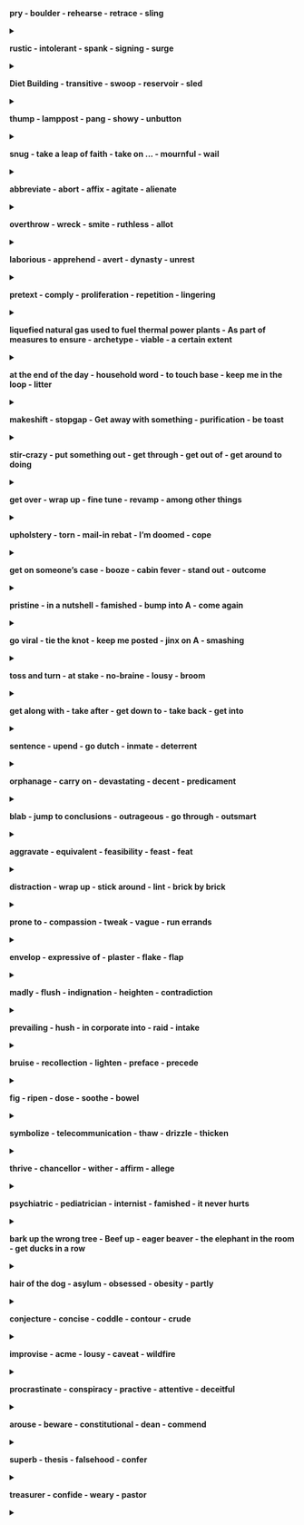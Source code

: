 
**pry - boulder - rehearse - retrace - sling**

<details>
<summary></summary>

- ...をてこで動かす/pry ... up - をてこで持ち上げる/pry ... out of ~ - ...を~から苦労して引き出す
- n: 巨石
- ...をけいこする/...を詳しく述べる
- ...を引き返す/...を注意して見直す/...を改装する/...をさかのぼって調べる/retrace one's past - 過去を回想する
- ...を投げる/...を放る
</details>


**rustic - intolerant - spank - signing - surge**

<details>
<summary></summary>

- aj: 田舎の/素朴な - n: 田舎者
- aj: 我慢できない/耐えられない
- (体罰として)...のお尻をピシャリとたたく - n: 平手打ち
- 調印/署名
- iv: (波のように)押し寄せる/打ち寄せる/(感情が)湧き上がる/surge up - (感情が)湧き上がる/ - n: 殺到/電圧変化
</details>

**Diet Building - transitive - swoop - reservoir - sled**

<details>
<summary></summary>

- 国会議事堂
- 自動詞/推移的な
- iv: 急降下する/突然襲いかかる/swoop down - (鳥などが舞い降りて)襲いかかる/n: 不意の襲撃 - The plane made a swoop over the city./飛行機は街の上空を急降下した。
- ため池/貯水池
- そり
</details>


**thump - lamppost - pang - showy - unbutton**

<details>
<summary></summary>

- iv: 激しく当たる/ごつんと当たる/tv: ...を激しくひっぱたく/...をごつんとたたく/n: ごつんという音 - She gave him a mighty thump./彼女は彼にを激しくひっぱたいた
- 街灯柱
- n: 激しい痛み/激痛
- aj: 派手な/けばけばしい/人目を引く
- (衣服の)ボタンを外す/(心のうち)を打ち明ける/unbuttoned my shirt - シャツのボタンを外した
</details>


**snug - take a leap of faith - take on ... - mournful - wail**

<details>
<summary></summary>

- aj: (衣服などが)体にピッタリの/居心地のよい/暖かくて気持ち良い
- (危険を伴うが)...を思い切ってやってみる
- (仕事や責任)を引き受ける/be(be) in charge of
- aj: 悲しげな/死者を悼む
- iv: 泣き叫ぶ/もの悲しい音をだす - ...と泣き叫ぶように言う - / wailed for ... ...のために嘆き悲しんだ
</details>


**abbreviate - abort - affix - agitate - alienate**

<details>
<summary></summary>

- ...を省略する/...を短縮する/be abbreviated to ... ...と省略される
- (計画など)を中止する/(プログラム)の実行を中止する/it: (計画などが)頓挫する/流産する/abort a program - プログラムの処理を中止する
- (切手/荷札など)を貼る/...を添付する/affix a stamp on the envelope - 封筒に切手を貼る
- it: アジる/扇動する/...をかき乱す/...を扇動する/agitate for the construction of a nuclear power plant - 原発建設賛成へと世論をかきたてる
- ...を遠ざける/...を疎外する/alienate one's friends - 友人を遠ざける
</details>


**overthrow - wreck - smite - ruthless - allot**

<details>
<summary></summary>

- 滅ぼす/n: 打倒
- 滅ぼす/n: 大破/没落/荒廃
- ...を滅ぼす/...を打ち倒す
- aj: 情け容赦のない/残酷な/無慈悲な
- ...を割り振る/...を割り当てる/...を分配する
</details>


**laborious - apprehend - avert - dynasty - unrest**

<details>
<summary></summary>

- ...骨の折れる/困難な
- ...を逮捕する/...を捕らえる/...を懸念する - apprehend that/...だと懸念する
- ...を防ぐ/...を避ける/(視線など)をそらす - was narrowly averted/かろうじて...は免れた
- 王朝
- (社会・政治的な)不安/不穏/社会的動揺 - Social unrest spread./社会的動揺が広がった
</details>


**pretext - comply - proliferation - repetition - lingering**

<details>
<summary></summary>

- 口実/名目/言い訳/弁解 - under the pretext of .../...の名目で
- iv: (規則などに)従う/応じる - complay with the safety standard/安全基準に準拠する
- 激増/(核兵器の)拡散
- 繰り返すこと/反復行為 - repetition of your bad behavior. 悪い行いの繰り返し
- iv: (人が)立ち去りかねている/まとわりつく -  lingering power crunch concerns/電力不足の懸念が残る
</details>


**liquefied natural gas used to fuel thermal power plants - As part of measures to ensure - archetype - viable - a certain extent**

<details>
<summary></summary>

- 火力発電の燃料となる液化天然ガス
- ...を確保するための施策の一環として
- 典型例/原型
- aj: (計画などが)実現/実行可能な - a viable alternative/現実的な代案
- ある程度まで - extent: noun/程度
</details>


**at the end of the day - household word - to touch base - keep me in the loop - litter**

<details>
<summary></summary>

- 結局のところ/要するに
- よく知られた言葉
- (問題/課題)などを解決するために短時間の連絡をとる - I will touch base with you next week./来週連絡します
- (プロジェクトの進捗など)を定期的に報告/共有する keep me update
- ...を散らかす - iv: ゴミを散らかす - ゴミ
</details>


**makeshift - stopgap - Get away with something - purification - be toast**

<details>
<summary></summary>

- aj: 間に合わせの/その場しのぎの
- aj: 間に合わせの/一時しのぎの
- (何か間違ったことをした後に罰や批判)を免れる
- 浄化/精製
- 絶望的または非常に困難な状況にある
</details>


**stir-crazy - put something out - get through - get out of - get around to doing**

<details>
<summary></summary>

- aj: 非常に神経質または不安 - feel stir-crazy/動揺する - I'm gonna go stir-crazy if I don't get out of this house./この家から出ないと、気が狂いそうです。
- (火/タバコなど)を消す - turn something off - extinguish
- (試験に)通る/合格する/(困難など)を乗り越える/を通って(目的地に)着く - Studying got me through the entrance exam./勉強したおかげで入試に合格できた - Don't panic. You can get through this./慌てないで。あなたはこれをやり終えることができるから
- (車やバスなどから)降りる - ...から逃げ出す - ...をやめる/避ける/免れる
- ...をするための時間を見つける - I couldn't/didn't get around to it./それをする時間がなかった。
</details>


**get over - wrap up - fine tune - revamp - among other things**

<details>
<summary></summary>

- 乗り越える/克服する/立ち直る - overcom - I can't get over my shock./ショックから立ち直れないんだ
- 要約する/切り上げる
- ...を微調整する - readjust
- ...を大幅に見直す/...を刷新する
- (複数ある中で)とりわけ - I like English, among other things./私はとりわけ英語が好きだ
</details>


**upholstery - torn - mail-in rebat -  I’m doomed - cope**

<details>
<summary></summary>

- 室内装飾品/内装/interior design
- ボロボロ/破れ
- 製品についてくるクーポンを郵送すると、小切手が郵送されてくるシステム
- (絶望的な状況にある時に)終わった/もうダメだ - Oops! I forgot about the quiz today. I’m doomed/しまった！小テストのこと忘れてたよ。ヤバイ！
- ...をうまく対処する
</details>


**get on someone’s case - booze - cabin fever - stand out - outcome**

<details>
<summary></summary>

- 誰かを批判したり、苦労させたりする -  If you don’t get on his case for speeding, he’ll end up causing a serious accident./スピード違反で取り締まらないと、重大な事故を起こすことになる。
- お酒 - booz it up/大酒を飲む
- 長い間閉じこもっていたために苛々したり、退屈してしまったりする感情のこと - People were suffering from cabin fever after not being able to leave their house./人々は家から出られないことによるストレスで苦しんでいた。
- 優れている/周り・ほかとは違う状態(外)にいる - Black paint stands out on a white canvas./白いキャンバスには黒色のペンキが際立ちます
- 結果
</details>


**pristine - in a nutshell - famished - bump into A - come again**

<details>
<summary></summary>

- 手付かずの
- 一言で言えば/簡潔に説明すると - Tell us how you intend to execute all your plans in a nutshell./我々にあなたの計画をどう実行するのか簡潔に説明してください。
- aj: ...に飢えている/すごくお腹が空いている
- Aに偶然出くわす
- もう一度言ってください/whad did you say?
</details>


**go viral - tie the knot - keep me posted - jinx on A - smashing**

<details>
<summary></summary>

- インターネットユーザーの間で急速に広がる
- 結婚する
- 進捗などを都度報告する
- Aに不幸をもたらす
- とても素晴らしい

</details>


**toss and turn - at stake - no-braine - lousy - broom**

<details>
<summary></summary>

- 寝返りを打つ
- 危険に晒されている
- aj: 考えるまでもないこと - This is a no-brainer job./これは簡単な仕事です。
- aj: 気に食わない/面白くない - lousy game/くだらない［出来の悪い］ゲーム
- 箒(ホウキ) - weep a room with a brrm/箒で掃く

</details>


**get along with - take after - get down to - take back - get into**

<details>
<summary></summary>

- ...と仲良くやっていく - get along with students from various countries
- ...に似ている - He takes after his father in so many ways/彼は父親に色々な点で似ている
- ...に本腰を入れる - Let's get down to business/本題に入ろう
- ...を撤回する - He has taken back what he said/彼は自分が言ったことを撤回した
- ...の状態/状況になる - You'll get into trouble/あなたは怒られるでしょう - I got into a situation where I had to pay the fine./罰金を払わなければならない状況に陥りました。

</details>


**sentence - upend - go dutch - inmate - deterrent**

<details>
<summary></summary>

- (...の刑を)(人)に宣告する - be sentenced to death for murder./殺人の罪で死刑を宣告される
- ひっくり返す - The corona virus pandemic has completely upended daily life/日常生活が一変した
- 割り勘にする - I always go dutch when I eat with my friends./私は友達と食事をする時はいつも割り勘です。
- 受刑者
- aj: 阻止する/抑止力の

</details>


**orphanage - carry on - devastating - decent - predicament**

<details>
<summary></summary>

- 孤児院
- ...を続ける - Let's carry on this discussion at some other time./この話は、また別の機会にしましょう。
- aj: 壊滅的な Acid rain has a devastating effect on the forest./酸性雨は、森林に壊滅的な影響を与える。
- aj: 真っ当な - I’ve got a decent job now./今はまともな仕事に就いている．
- 苦境 - Many young people find themselves in this predicament./このような苦境に立たされる若者は少なくありません。

</details>


**blab - jump to conclusions - outrageous - go through - outsmart**

<details>
<summary></summary>

- (秘密など)をうっかりしゃべる,/口走る
- 早とちりする/勘違いする - Let's not jump to conclusions/結論を急ぐのはやめましょう(早合点は禁物)
- とんでもない/法外な - outrageous prices/法外な値段
- 体験する/経験する/全面的に適応する/通り抜ける - We had many trials to go through/私たちには、経験すべき多くの試練があった - You must go through with your plan./その計画をやり通さなければならないです。
- 出し抜く/裏をかく
</details>


**aggravate - equivalent - feasibility - feast - feat**

<details>
<summary></summary>

- 悪化させる/憤慨させる - This drug aggravates the pain/このドラッグは痛みを一層悪化させる - Cigarettes can aggravate the symptoms of a cold.
- 同等のもの - aj: 同等の
- 実現可能性 - The local council called for a feasibility study into the new road scheme./地方議会は、新しい道路計画の実現可能性調査を求めた。
- 祝宴/楽しみ - ...にごちそうになる/...をもてなす
- 偉業/功績 - The new building is a remarkable feat of engineering./新社屋は驚くべき技術的な偉業である。
</details>


**distraction - wrap up - stick around - lint - brick by brick**

<details>
<summary></summary>

- 気が散ること - She worked hard all morning, without distraction./彼女は気を散らすことなく、午前中ずっと一生懸命働いた。 - I don't want any distractions./何にも邪魔されたくない。
- 仕上げる - get through, clear up, finish up
- スタンバイする
- 糸くず/ガーゼ
- 一つ一つ/一歩一歩
</details>


**prone to - compassion - tweak - vague - run errands**

<details>
<summary></summary>

- ...しがちな - given to/disposed to
- 同情/哀れみ
- 微調整/fine-tune
- 漠然とした - unclear/obscure/indistinct
- 用事を済ます -  She made her brother run some little errands for her./彼女は弟にちょっとした用事をさせた。
</details>


**envelop - expressive of - plaster - flake - flap**

<details>
<summary></summary>

- ...を包む/...をくるむ
-  表現する
- かべ土
- 剥がれる / 剥がす
- 折り返し / 旗がはためく
</details>

**madly - flush - indignation - heighten - contradiction**

<details>
<summary></summary>

- 気が狂ったように
- 怒りで顔が赤くなる
- 怒り
-  ...を高める
- 矛盾 / 反対の主張
</details>


**prevailing - hush - in corporate into - raid - intake**

<details>
<summary></summary>

- 広く行き渡った / 支配的な
- 静かにさせる / なだめる
- ...を-に組み込む / 組み合わせる
- 衝撃
- 摂取
</details>


**bruise - recollection - lighten - preface - precede**

<details>
<summary></summary>

- 打撲 / 打ち身
- 思い出 / 回想
- ...を明るくする
- 全文 / 前置き
- ...の前におく / ...に先行する / ...より上である
</details>


**fig - ripen - dose - soothe  - bowel**

<details>
<summary></summary>

- イチジク / 些細な量
- 果物がミノル / 果物が成熟する
- 一回分の服用量
- (痛みなど)を和らげる / 気分を落ち着かせる
- 腸
</details>


**symbolize - telecommunication - thaw - drizzle - thicken**

<details>
<summary></summary>

- ...を象徴する
- 電気通信
- 雪が溶ける / 解凍される / 打ち解ける - The snow started to thaw as the temperature kept up. / 気温が上がるにつれて雪が解け始めました。
- 霧雨(キリサメ)j
- 濃くなる
</details>


**thrive - chancellor - wither - affirm - allege**

<details>
<summary></summary>

- 成功する / 繁栄する / 生きがいにする
- 首相 / 大蔵大臣 / 大臣
- (植物が)しおれる / 色褪せる / 衰える
- ...を主張する / 肯定する - to affirm the conviction / 有罪判決を支持する -  to affirm the judgment / 判決を支持する
- ...を断言する / 主張する
</details>


**psychiatric - pediatrician - internist - famished - it never hurts**

<details>
<summary></summary>

- aj: 精神医学の / 精神科の - mental 
- 小児科医 - baby doctor
- 内科医
- 飢えた
- ...に越したことはない - In business it never hurts to be cautious. / ビジネスでは、慎重になるに越したことはありません。
</details>


**bark up the wrong tree - Beef up - eager beaver - the elephant in the room - get ducks in a row**

<details>
<summary></summary>

- 見当違いですよ
- 強化をする / 戦略の強化
- がん張り - Being an eager beaver, he sometimes is not well - liked by his colleagues. / しかし、その反面、同僚から嫌われることもある。
- その事をあえて話題にしない、見て見ぬふりをする、という状況
- 準備を整える - Let’s get our ducks in a row before the presentation. / プレゼンの前にしっかり準備しよう
</details>


**hair of the dog - asylum - obsessed - obesity - partly**

<details>
<summary></summary>

- むかえ酒 - Hair of the dog didn’t make him feel better. / むかえ酒もダメだったみたいだよ
- 亡命 - refuge - 収容所
- 一途な / 夢中な - preoccupied
- 肥満 - fatness
- 部分的に - partly domesticated / partly to foreign markets / partly my fault / 一部国内向け／一部海外向け／一部自分のせい
</details>


**conjecture - concise - coddle - contour - crude**

<details>
<summary></summary>

- 推測 / 推測する 想定する - infer
- 簡潔な - short
- 甘やかす / ちやほやする - fuss over
- 輪郭 / 等高線 - shape / profile
- 荒削りな / 無作法な - vulgar - The country exports crude oil./その国は原油を輸出しています。
</details>


**improvise - acme - lousy - caveat - wildfire**


<details>
<summary></summary>

- ...を即興で作る/...を間に合わせに - wing it
- (芸術などの)最高の出来栄え - pinnacle / peak
- お粗末な/ひどい - awful / crappy
- (ある行為に対しての)警戒 - ...に警告する  - warning
- 山火事
</details>


**procrastinate - conspiracy - practive - attentive - deceitful**

<details>
<summary></summary>

- (故意に)手間取る / ...を先送りにする - delay / temporize
- 陰謀/共謀
- 事前対策
- 注意深い/気が利く - attentive to someone / 人に気が利く
- 人をだます
</details>


**arouse - beware - constitutional - dean - commend**

<details>
<summary></summary>

- (感情/興味)を呼び起こす - Which situations tend to arouse these emotions in you?/どのような場面で、そのような感情を抱くことが多いですか？
- 注意してください
- aj: 憲法上の/生まれつきの
- 学部長
- ...を褒める/...を推薦する
</details>


**superb - thesis - falsehood - confer**

<details>
<summary></summary>

- aj: 素晴らしい/豪華な
- 論文/学位論文/命題
- 認める/与える/譲歩する
- 何かを偽らせたり偽造する行為/うそ/欺瞞
- 相談する
</details>


**treasurer - confide - weary - pastor**

<details>
<summary></summary>

- 会計係
- (秘密など)を打ち明ける
- aj: うんざりさせる/退屈な/疲れた
- 牧師
</details>